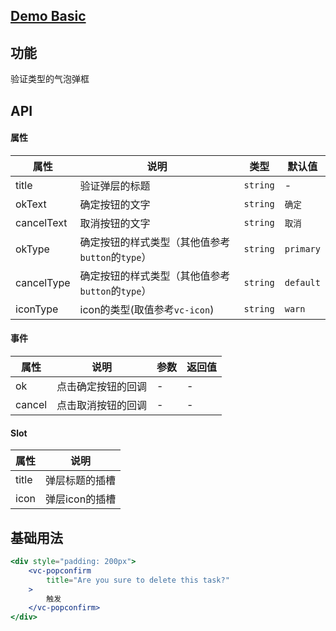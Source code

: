 ## [Demo Basic](https://wya-team.github.io/wya-vc/dist/__tpl__/basic.html)
## 功能
验证类型的气泡弹框

## API

#### 属性

属性 | 说明 | 类型 | 默认值
---|---|---|---
title | 验证弹层的标题 | `string` | -
okText | 确定按钮的文字 | `string` | `确定`
cancelText | 取消按钮的文字 | `string` | `取消`
okType | 确定按钮的样式类型（其他值参考`button`的`type`） | `string` | `primary`
cancelType | 确定按钮的样式类型（其他值参考`button`的`type`） | `string` | `default`
iconType | icon的类型(取值参考`vc-icon`) | `string` | `warn`


#### 事件

属性 | 说明 | 参数 | 返回值
---|---|---|---
ok | 点击确定按钮的回调 | - | - 
cancel | 点击取消按钮的回调 | - | - 

#### Slot

属性 | 说明
---|---
title | 弹层标题的插槽
icon | 弹层icon的插槽


## 基础用法

```jsx
<div style="padding: 200px">
	<vc-popconfirm
		title="Are you sure to delete this task?"
	>
		触发
	</vc-popconfirm>
</div>
```